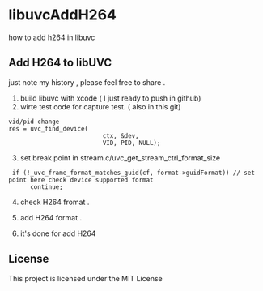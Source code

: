 # libuvcAddH264
how to add h264 in libuvc 

## Add H264 to libUVC
just note my history , please feel free to share .

1. build libuvc with xcode ( I just ready to push in github)
2. wirte test code for capture  test. ( also in this git)
```
vid/pid change
res = uvc_find_device(
                          ctx, &dev,
                          VID, PID, NULL); 
```
3. set break point in stream.c/uvc_get_stream_ctrl_format_size
```
 if (!_uvc_frame_format_matches_guid(cf, format->guidFormat)) // set point here check device supported format 
      continue;
```
4. check H264 fromat .
5. add H264 format .


6. it's done for add H264

## License
This project is licensed under the MIT License
